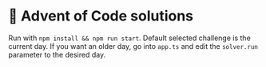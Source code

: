 # 🎄 Advent of Code solutions

Run with `npm install && npm run start`. Default selected challenge is the current day. If you want an older day, go into `app.ts` and edit the `solver.run` parameter to the desired day.
